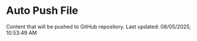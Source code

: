 # Auto Push File

Content that will be pushed to GitHub repository.
Last updated: 08/05/2025, 10:53:49 AM